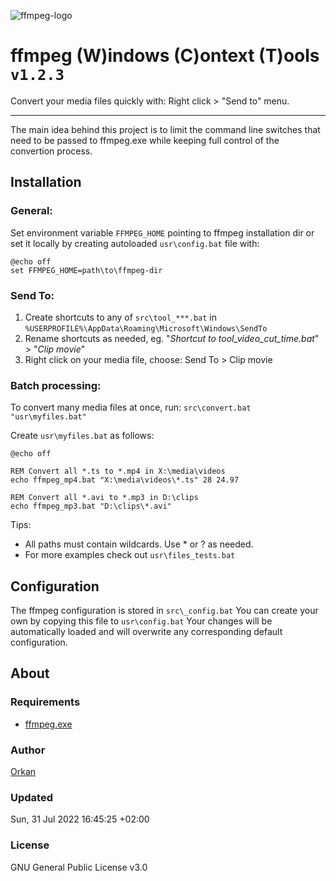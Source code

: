![ffmpeg-logo](https://user-images.githubusercontent.com/129182/109426413-f506b680-79ed-11eb-9792-c09119ed708a.jpg)

# ffmpeg (W)indows (C)ontext (T)ools `v1.2.3`
Convert your media files quickly with: Right click > "Send to" menu.

---

The main idea behind this project is to limit the command line switches that need to be passed to ffmpeg.exe while keeping full control of the convertion process.

## Installation

### General:
Set environment variable `FFMPEG_HOME` pointing to ffmpeg installation dir or set it locally by creating autoloaded `usr\config.bat` file with:
```batch
@echo off
set FFMPEG_HOME=path\to\ffmpeg-dir
```

### Send To:
1. Create shortcuts to any of `src\tool_***.bat` in `%USERPROFILE%\AppData\Roaming\Microsoft\Windows\SendTo`
1. Rename shortcuts as needed, eg. "*Shortcut to tool_video_cut_time.bat*" > "_Clip movie_"
1. Right click on your media file, choose: Send To > Clip movie

### Batch processing:
To convert many media files at once, run: `src\convert.bat "usr\myfiles.bat"`

Create `usr\myfiles.bat` as follows: 
```batch
@echo off

REM Convert all *.ts to *.mp4 in X:\media\videos
echo ffmpeg_mp4.bat "X:\media\videos\*.ts" 28 24.97

REM Convert all *.avi to *.mp3 in D:\clips
echo ffmpeg_mp3.bat "D:\clips\*.avi"
```
Tips:
* All paths must contain wildcards. Use * or ? as needed.
* For more examples check out `usr\files_tests.bat`

## Configuration
The ffmpeg configuration is stored in `src\_config.bat` You can create your own by copying this file to `usr\config.bat` Your changes will be automatically loaded and will overwrite any corresponding default configuration.

## About
### Requirements
* [ffmpeg.exe](https://ffmpeg.org/)

### Author
[Orkan](https://github.com/orkan)

### Updated
Sun, 31 Jul 2022 16:45:25 +02:00

### License
GNU General Public License v3.0
